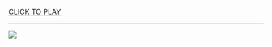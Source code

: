 
<a href="https://premium76.site?title=stickman_unblocked_games&ref=13M">CLICK TO PLAY</a></h3>
<hr>

<a href="https://premium76.site?title=stickman_unblocked_games&ref=13M"><img src="https://clearcache.store/games.png"></a>


